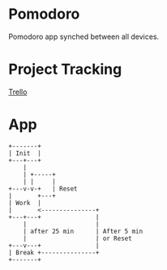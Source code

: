 # Pomodoro

Pomodoro app synched between all devices.


# Project Tracking

[Trello](https://trello.com/b/88dIdyVg/pomodoro)

# App

```
+-------+
| Init  |
+---+---+
    |
    | +-----+
    | |     |
+---v-v-+   | Reset
|       +---+
| Work  |
|       <---------------+
+---+---+               |
    |                   |
    | after 25 min      | After 5 min
    |                   | or Reset
+---v---+               |
| Break +---------------+
+-------+
````
